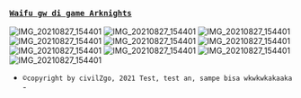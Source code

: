 ### [`Waifu gw di game Arknights`](https://play.google.com/store/apps/details?id=com.YoStarEN.Arknights&hl=en_US&gl=US)
![IMG_20210827_154401](https://cdn.donmai.us/original/5d/0a/__ceobe_and_saga_arknights_drawn_by_wan_jue__5d0a539cd17a7d234bdf7a243fe36fcd.png)
![IMG_20210827_154401](https://cdn.donmai.us/original/29/58/__texas_arknights_drawn_by_0_znanimo__2958015d53e620fc21b64ed83865ec31.jpg)
![IMG_20210827_154401](https://cdn.donmai.us/original/48/d3/__schwarz_and_schwarz_arknights_drawn_by_blazpu__48d30f307b74873ba275de478959c716.jpg)
![IMG_20210827_154401](https://cdn.donmai.us/original/e7/ea/__mudrock_arknights_drawn_by_ru_zhai__e7ea231c3d30572bfa79a0f6beb3c487.jpg)
![IMG_20210827_154401](https://cdn.donmai.us/original/6f/b6/__blaze_arknights_drawn_by_chaji_h__6fb631c591dfa69bcc893f769f35bc60.png)
![IMG_20210827_154401](exe)
![IMG_20210827_154401](exe)
![IMG_20210827_154401](exe)
![IMG_20210827_154401](exe)
![IMG_20210827_154401](exe)


- `©copyright by civilZgo, 2021
Test, test an, sampe bisa wkwkwkakaaka` -
